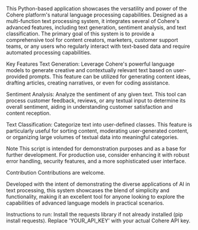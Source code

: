 This Python-based application showcases the versatility and power of the Cohere platform's natural language processing capabilities. Designed as a multi-function text processing system, it integrates several of Cohere's advanced features, including text generation, sentiment analysis, and text classification. 
The primary goal of this system is to provide a comprehensive tool for content creators, marketers, customer support teams, or any users who regularly interact with text-based data and require automated processing capabilities.

Key Features
Text Generation: Leverage Cohere's powerful language models to generate creative and contextually relevant text based on user-provided prompts. This feature can be utilized for generating content ideas, drafting articles, creating narratives, or even for coding assistance.

Sentiment Analysis: Analyze the sentiment of any given text. This tool can process customer feedback, reviews, or any textual input to determine its overall sentiment, aiding in understanding customer satisfaction and content reception.

Text Classification: Categorize text into user-defined classes. This feature is particularly useful for sorting content, moderating user-generated content, or organizing large volumes of textual data into meaningful categories.

Note
This script is intended for demonstration purposes and as a base for further development. For production use, consider enhancing it with robust error handling, security features, and a more sophisticated user interface.

Contribution
Contributions are welcome.

Developed with the intent of demonstrating the diverse applications of AI in text processing, this system showcases the blend of simplicity and functionality, making it an excellent tool for anyone looking to explore the capabilities of advanced language models in practical scenarios.

Instructions to run:
Install the requests library if not already installed (pip install requests).
Replace 'YOUR_API_KEY' with your actual Cohere API key.
